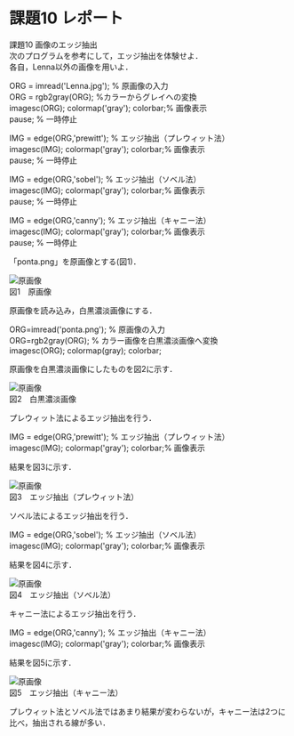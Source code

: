 # 課題10 レポート

課題10 画像のエッジ抽出  
次のプログラムを参考にして，エッジ抽出を体験せよ．  
各自，Lenna以外の画像を用いよ．

ORG = imread('Lenna.jpg'); % 原画像の入力  
ORG = rgb2gray(ORG); %カラーからグレイへの変換  
imagesc(ORG); colormap('gray'); colorbar;% 画像表示  
pause; % 一時停止

IMG = edge(ORG,'prewitt'); % エッジ抽出（プレウィット法）  
imagesc(IMG); colormap('gray'); colorbar;% 画像表示  
pause; % 一時停止

IMG = edge(ORG,'sobel'); % エッジ抽出（ソベル法）  
imagesc(IMG); colormap('gray'); colorbar;% 画像表示  
pause; % 一時停止

IMG = edge(ORG,'canny'); % エッジ抽出（キャニー法）  
imagesc(IMG); colormap('gray'); colorbar;% 画像表示  
pause; % 一時停止

「ponta.png」を原画像とする(図1)．

![原画像](https://github.com/be-bird/image_processing/blob/master/images/ponta.png?raw=true)  
図1　原画像

原画像を読み込み，白黒濃淡画像にする．

ORG=imread('ponta.png'); % 原画像の入力  
ORG=rgb2gray(ORG); % カラー画像を白黒濃淡画像へ変換  
imagesc(ORG); colormap(gray); colorbar;

原画像を白黒濃淡画像にしたものを図2に示す．

![原画像](https://github.com/be-bird/image_processing/blob/master/images/kadai10_1.png?raw=true)  
図2　白黒濃淡画像

プレウィット法によるエッジ抽出を行う．

IMG = edge(ORG,'prewitt'); % エッジ抽出（プレウィット法）  
imagesc(IMG); colormap('gray'); colorbar;% 画像表示

結果を図3に示す．

![原画像](https://github.com/be-bird/image_processing/blob/master/images/kadai10_2.png?raw=true)  
図3　エッジ抽出（プレウィット法）

ソベル法によるエッジ抽出を行う．

IMG = edge(ORG,'sobel'); % エッジ抽出（ソベル法）  
imagesc(IMG); colormap('gray'); colorbar;% 画像表示 

結果を図4に示す．

![原画像](https://github.com/be-bird/image_processing/blob/master/images/kadai10_3.png?raw=true)  
図4　エッジ抽出（ソベル法）

キャニー法によるエッジ抽出を行う．

IMG = edge(ORG,'canny'); % エッジ抽出（キャニー法）  
imagesc(IMG); colormap('gray'); colorbar;% 画像表示  

結果を図5に示す．

![原画像](https://github.com/be-bird/image_processing/blob/master/images/kadai10_4.png?raw=true)  
図5　エッジ抽出（キャニー法）

プレウィット法とソベル法ではあまり結果が変わらないが，キャニー法は2つに比べ，抽出される線が多い．
